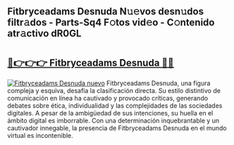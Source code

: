 ## Fitbryceadams Desnuda N𝚞𝚎vos desn𝚞dos filtr𝚊dos - Parts-Sq4 F𝚘tos vid𝚎o - C𝚘ntenido atr𝚊ctivo dR0GL

# <h2><a href="http://mbazhp.tromn.icu/?c=Fitbryceadams+Desnuda">🔗👉👉👉 Fitbryceadams Desnuda 🔗🔗</a></h2>

[![Fitbryceadams Desnuda nuevo](https://i.imgur.com/pEAQMta.gif)](http://mbazhp.tromn.icu/?c=Fitbryceadams+Desnuda)
Fitbryceadams Desnuda, una figura compleja y esquiva, desafía la clasificación directa. Su estilo distintivo de comunicación en línea ha cautivado y provocado críticas, generando debates sobre ética, individualidad y las complejidades de las sociedades digitales. A pesar de la ambigüedad de sus intenciones, su huella en el ámbito digital es imborrable. Con una determinación inquebrantable y un cautivador innegable, la presencia de Fitbryceadams Desnuda en el mundo virtual es incontenible.
